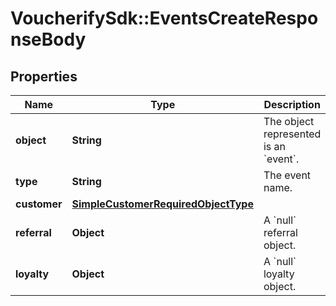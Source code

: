 # VoucherifySdk::EventsCreateResponseBody

## Properties

| Name | Type | Description | Notes |
| ---- | ---- | ----------- | ----- |
| **object** | **String** | The object represented is an &#x60;event&#x60;. | [optional][default to &#39;event&#39;] |
| **type** | **String** | The event name. | [optional] |
| **customer** | [**SimpleCustomerRequiredObjectType**](SimpleCustomerRequiredObjectType.md) |  |  |
| **referral** | **Object** | A &#x60;null&#x60; referral object. | [optional] |
| **loyalty** | **Object** | A &#x60;null&#x60; loyalty object. | [optional] |

